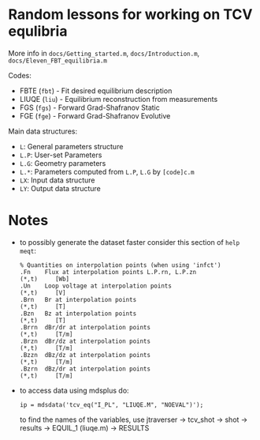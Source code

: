 # Random lessons for working on TCV equlibria

More info in `docs/Getting_started.m`, `docs/Introduction.m`, `docs/Eleven_FBT_equilibria.m`

Codes:
- FBTE (`fbt`) - Fit desired equilibrium description
- LIUQE (`liu`) - Equilibrium reconstruction from measurements
- FGS (`fgs`) - Forward Grad-Shafranov Static
- FGE (`fge`) - Forward Grad-Shafranov Evolutive

Main data structures:
- `L`: General parameters structure
- `L.P`: User-set Parameters
- `L.G`: Geometry parameters
- `L.*`: Parameters computed from `L.P`, `L.G` by `[code]c.m`
- `LX`: Input data structure
- `LY`: Output data structure



# Notes

- to possibly generate the dataset faster consider this section of `help meqt`:
    ```
    % Quantities on interpolation points (when using 'infct')
    .Fn    Flux at interpolation points L.P.rn, L.P.zn                 (*,t)     [Wb]
    .Un    Loop voltage at interpolation points                        (*,t)     [V]
    .Brn   Br at interpolation points                                  (*,t)     [T]
    .Bzn   Bz at interpolation points                                  (*,t)     [T]
    .Brrn  dBr/dr at interpolation points                              (*,t)     [T/m]
    .Brzn  dBr/dz at interpolation points                              (*,t)     [T/m]
    .Bzzn  dBz/dz at interpolation points                              (*,t)     [T/m]
    .Bzrn  dBz/dr at interpolation points                              (*,t)     [T/m]
    ```

- to access data using mdsplus do:
    
    ```
    ip = mdsdata('tcv_eq("I_PL", "LIUQE.M", "NOEVAL")');
    ```

    to find the names of the variables, use jtraverser -> tcv_shot -> shot -> results -> EQUIL_1 (liuqe.m) -> RESULTS 
